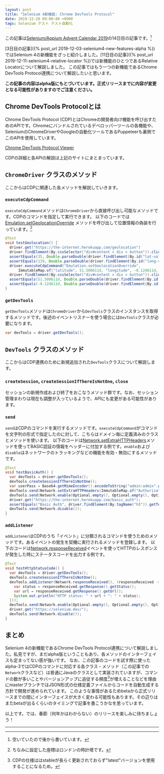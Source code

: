 ```yaml
---
layout: post
title: "Selenium 4新機能: Chrome DevTools Protocol"
date: 2019-12-28 09:00:00 +0900
tags: Selenium テスト テスト自動化
---
```


この記事は[Selenium/Appium Advent Calendar 2019](https://qiita.com/advent-calendar/2019/selenium_and_appium)の14日目の記事です。[^1]

[3日目の記事]({% post_url 2019-12-03-selenium4-new-features-alpha %})ではSelenium 4の新機能をざっと紹介しました。[11日目の記事]({% post_url 2019-12-11-selenium4-relative-locator %})では新機能のひとつであるRelative Locatorについて解説しました。
この記事ではもう一つの新機能であるChrome DevTools Protocol連携について解説したいと思います。

**この記事の内容はalpha版にもとづいています。正式リリースまでに内容が変更となる可能性がありますのでご注意ください。**

## Chrome DevTools Protocolとは

Chrome DevTools Protocol (CDP)とはChromeの開発者向け機能を呼び出すためのAPIです。Chromeにバンドルされているデベロッパーツールの各機能や、SeleniumのChromeDriverやGoogleの自動化ツールであるPuppeteerも裏側でこのAPIを使用しています。

[Chrome DevTools Protocol Viewer](https://chromedevtools.github.io/devtools-protocol/)

CDPの詳細と各APIの解説は上記のサイトにまとまっています。

## `ChromeDriver` クラスのメソッド

ここからはCDPに関連した各メソッドを解説していきます。

### `executeCdpCommand`

`executeCdpCommand`メソッドは`ChromeDriver`から直接呼び出し可能なメソッドです。CDPのコマンドを指定して実行できます。
以下のコードでは [Emulation.setGeolocationOverride](https://chromedevtools.github.io/devtools-protocol/tot/Emulation#method-setGeolocationOverride) メソッドを呼び出して位置情報の偽装を行っています。[^2]

```java
@Test
void testGeolocation() {
  driver.get("https://the-internet.herokuapp.com/geolocation")
  driver.findElement(By.cssSelector("div#content > div > button")).click();
  assertEquals(35, Double.parseDouble(driver.findElement(By.id("lat-value")).getText()), 0.9d);
  assertEquals(139, Double.parseDouble(driver.findElement(By.id("long-value")).getText()), 0.9d);
  driver.executeCdpCommand("Emulation.setGeolocationOverride",
      ImmutableMap.of("latitude", 51.500611d, "longitude", -0.124611d, "accuracy", 100));
  driver.findElement(By.cssSelector("div#content > div > button")).click();
  assertEquals(51.500611d, Double.parseDouble(driver.findElement(By.id("lat-value")).getText()));
  assertEquals(-0.124611d, Double.parseDouble(driver.findElement(By.id("long-value")).getText()));
}
```

### `getDevTools`

`getDevTools`メソッドは`ChromeDriver`から`DevTools`クラスのインスタンスを取得するメソッドです。後述のイベントリスナーを使う場合には`DevTools`クラスが必要になります。

```java
var devTools = driver.getDevTools();
```

## `DevTools` クラスのメソッド

ここからはCDP連携のために新規追加された`DevTools`クラスについて解説します。

### `createSession`, `createSessionIfThereIsNotOne`, `close`

セッションの新規作成および終了をおこなうメソッド群です。なお、セッション管理まわりは現在も調整が入っているようで、APIにも変更がある可能性があります。

### `send`

`send`はCDPのコマンドを実行するメソッドです。`executeCdpCommand`がコマンドを文字列の形式で指定したのに対して、こちらはドメイン毎に定義済みのクラスとメソッドを使います。
以下のコードは[Network.setExtraHTTPHeaders](https://chromedevtools.github.io/devtools-protocol/tot/Network#method-setExtraHTTPHeaders)メソッドを使ってBASIC認証の情報をヘッダーに付加する例です。`enable`および`disable`はネットワークのトラッキングなどの機能を有効・無効にするメソッドです。

```java
@Test
void testBasicAuth() {
  var devTools = driver.getDevTools();
  devTools.createSessionIfThereIsNotOne();
  var userPass = Base64.getMimeEncoder().encodeToString("admin:admin".getBytes());
  devTools.send(Network.setExtraHTTPHeaders(ImmutableMap.of("Authorization", "Basic " + userPass)));
  devTools.send(Network.enable(Optional.empty(), Optional.empty(), Optional.empty()));
  driver.get("https://the-internet.herokuapp.com/basic_auth");
  assertEquals("Basic Auth", driver.findElement(By.tagName("h3")).getText());
  devTools.send(Network.disable());
}
```

### `addListener`

`addListener`はCDPのうち「イベント」に分類されるコマンドを使うためのメソッドです。あるイベントの発生を契機に実行されるメソッドを登録します。
以下のコードは[Network.responseReceived](https://chromedevtools.github.io/devtools-protocol/tot/Network#event-responseReceived)イベントを使ってHTTPのレスポンスが発生した時にステータスコードを出力する例です。

```java
@Test
void testHttpStatusCode() {
  var devTools = driver.getDevTools();
  devTools.createSessionIfThereIsNotOne();
  devTools.addListener(Network.responseReceived(), (responseReceived -> {
    var status = responseReceived.getResponse().getStatus();
    var url = responseReceived.getResponse().getUrl();
    System.out.println("HTTP status: " + url + ": " + status);
  }));
  devTools.send(Network.enable(Optional.empty(), Optional.empty(), Optional.empty()));
  driver.get("https://selenium.dev/");
  devTools.send(Network.disable());
}
```

## まとめ

Selenium 4の新機能であるChrome DevTools Protocol連携について解説しました。私見ですが、まだalpha版ということもあり、各メソッドのインターフェイスも定まってない感が強いです。
なお、この記事のコードを試す際に使ったalpha-3ではCDPのコマンドに対応する各クラス・メソッド（この記事での`Network`クラスなど）は普通にJavaのクラスとして実装されていますが、コマンドの数が多いことやバージョンアップに追従する頻度[^3]が増えることなどを理由にmasterブランチではJSON形式の仕様定義ファイルからコードを自動生成する方針で開発が進められています。
このような事情があるためbetaから正式リリースまでの間にインターフェイスが大きく変わる可能性もあります。その辺りはまたbetaが出るくらいのタイミングで記事を書こうかなを思っています。

以上です。では、春節（何年かはわからない）のリリースを楽しみに待ちましょう！

---

[^1]: 空いていたので後から書いています。
[^2]: ちなみに設定した座標はロンドンの時計塔です。
[^3]: CDPの仕様ははstableが長らく更新されておらず"latest"バージョンを使用することになるため。
